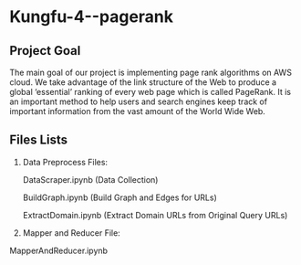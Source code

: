 # Kungfu-4--pagerank

## Project Goal
The main goal of our project is implementing page rank algorithms on AWS cloud. We take advantage of the link structure of the Web to produce a global ‘essential’ ranking of every web page which is called PageRank. It is an important method to help users and search engines keep track of important information from the vast amount of the World Wide Web.

## Files Lists

1. Data Preprocess Files:

    DataScraper.ipynb (Data Collection)
  
    BuildGraph.ipynb (Build Graph and Edges for URLs)
  
    ExtractDomain.ipynb (Extract Domain URLs from Original Query URLs)
  
  
2. Mapper and Reducer File: 

  MapperAndReducer.ipynb
